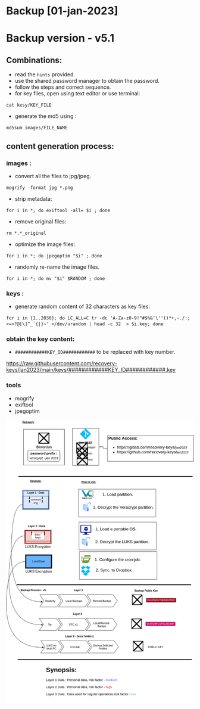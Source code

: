 # Backup [01-jan-2023]
# Backup version - v5.1

## Combinations:
- read the `hints` provided.
- use the shared password manager to obtain the password.
- follow the steps and correct sequence.
- for key files, open using text editor or use terminal:
```
cat kesy/KEY_FILE
```
- generate the md5 using : 
```
md5sum images/FILE_NAME
```

## content generation process:

### images : 

- convert all the files to jpg/jpeg.
```
mogrify -format jpg *.png
```
- strip metadata:
``` 
for i in *; do exiftool -all= $i ; done
```
- remove original files:
```
rm *.*_original
```
- optimize the image files:
```
for i in *; do jpegoptim "$i" ; done

```
- randomly re-name the image files.
```
for i in *; do mv "$i" $RANDOM ; done
```

### keys :
- generate random content of 32 characters as key files:
```
for i in {1..2030}; do LC_ALL=C tr -dc 'A-Za-z0-9!"#$%&'\''()*+,-./:;<=>?@[\]^_`{|}~' </dev/urandom | head -c 32  > $i.key; done
```

### obtain the key content:

- `############KEY_ID############` to be replaced with key number.

https://raw.githubusercontent.com/recovery-keys/jan2023/main/keys/############KEY_ID############.key

### tools
- mogrify
- exiftool
- jpegoptim

![alt text](https://raw.githubusercontent.com/recovery-keys/jan2023/main/jan-2033_flow.drawio.png)
